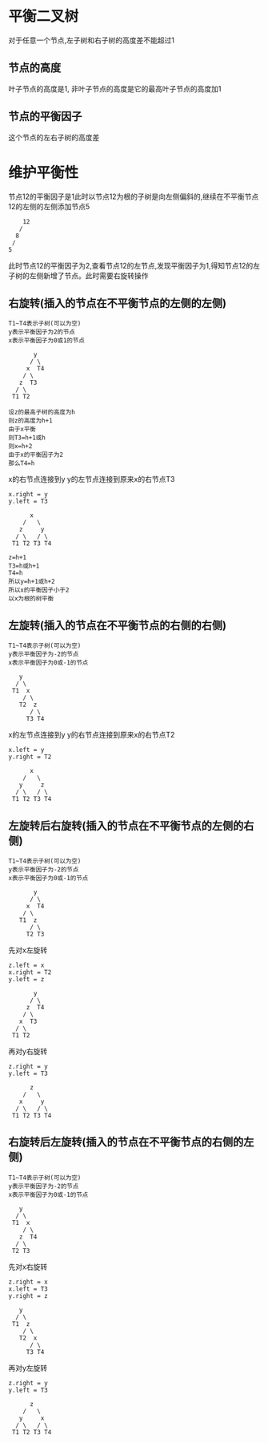 # 平衡二叉树
对于任意一个节点,左子树和右子树的高度差不能超过1
## 节点的高度
叶子节点的高度是1, 非叶子节点的高度是它的最高叶子节点的高度加1
## 节点的平衡因子
这个节点的左右子树的高度差

# 维护平衡性
节点12的平衡因子是1此时以节点12为根的子树是向左侧偏斜的,继续在不平衡节点12的左侧的左侧添加节点5
```
    12
   /
  8
 /
5
```
此时节点12的平衡因子为2,查看节点12的左节点,发现平衡因子为1,得知节点12的左子树的左侧新增了节点。此时需要右旋转操作
## 右旋转(插入的节点在不平衡节点的左侧的左侧)
```
T1~T4表示子树(可以为空)
y表示平衡因子为2的节点
x表示平衡因子为0或1的节点

       y
      / \
     x  T4
    / \
   z  T3
  / \
 T1 T2

设z的最高子树的高度为h
则z的高度为h+1
由于x平衡
则T3=h+1或h
则x=h+2
由于x的平衡因子为2
那么T4=h
```
x的右节点连接到y
y的左节点连接到原来x的右节点T3
```
x.right = y
y.left = T3

      x
    /   \
   z     y
  / \   / \
 T1 T2 T3 T4

z=h+1
T3=h或h+1
T4=h
所以y=h+1或h+2
所以x的平衡因子小于2
以x为根的树平衡
```
## 左旋转(插入的节点在不平衡节点的右侧的右侧)
```
T1~T4表示子树(可以为空)
y表示平衡因子为-2的节点
x表示平衡因子为0或-1的节点

   y
  / \
 T1  x
    / \
   T2  z
      / \
     T3 T4
```
x的左节点连接到y
y的右节点连接到原来x的右节点T2
```
x.left = y
y.right = T2

      x
    /   \
   y     z
  / \   / \
 T1 T2 T3 T4
```
## 左旋转后右旋转(插入的节点在不平衡节点的左侧的右侧)
```
T1~T4表示子树(可以为空)
y表示平衡因子为-2的节点
x表示平衡因子为0或-1的节点

       y
      / \
     x  T4
    / \
   T1  z
      / \
     T2 T3
```
先对x左旋转
```
z.left = x
x.right = T2
y.left = z

       y
      / \
     z  T4
    / \
   x  T3
  / \
 T1 T2
```
再对y右旋转
```
z.right = y
y.left = T3

      z
    /   \
   x     y
  / \   / \
 T1 T2 T3 T4
```
## 右旋转后左旋转(插入的节点在不平衡节点的右侧的左侧)
```
T1~T4表示子树(可以为空)
y表示平衡因子为-2的节点
x表示平衡因子为0或-1的节点

   y
  / \
 T1  x
    / \
   z  T4
  / \
 T2 T3
```
先对x右旋转
```
z.right = x
x.left = T3
y.right = z

   y
  / \
 T1  z
    / \
   T2  x
      / \
     T3 T4
```
再对y左旋转
```
z.right = y
y.left = T3

      z
    /   \
   y     x
  / \   / \
 T1 T2 T3 T4
```
